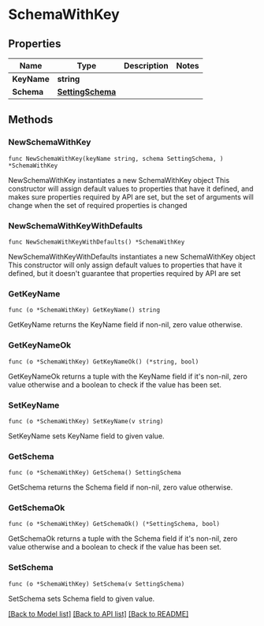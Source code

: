 # SchemaWithKey

## Properties

Name | Type | Description | Notes
------------ | ------------- | ------------- | -------------
**KeyName** | **string** |  | 
**Schema** | [**SettingSchema**](SettingSchema.md) |  | 

## Methods

### NewSchemaWithKey

`func NewSchemaWithKey(keyName string, schema SettingSchema, ) *SchemaWithKey`

NewSchemaWithKey instantiates a new SchemaWithKey object
This constructor will assign default values to properties that have it defined,
and makes sure properties required by API are set, but the set of arguments
will change when the set of required properties is changed

### NewSchemaWithKeyWithDefaults

`func NewSchemaWithKeyWithDefaults() *SchemaWithKey`

NewSchemaWithKeyWithDefaults instantiates a new SchemaWithKey object
This constructor will only assign default values to properties that have it defined,
but it doesn't guarantee that properties required by API are set

### GetKeyName

`func (o *SchemaWithKey) GetKeyName() string`

GetKeyName returns the KeyName field if non-nil, zero value otherwise.

### GetKeyNameOk

`func (o *SchemaWithKey) GetKeyNameOk() (*string, bool)`

GetKeyNameOk returns a tuple with the KeyName field if it's non-nil, zero value otherwise
and a boolean to check if the value has been set.

### SetKeyName

`func (o *SchemaWithKey) SetKeyName(v string)`

SetKeyName sets KeyName field to given value.


### GetSchema

`func (o *SchemaWithKey) GetSchema() SettingSchema`

GetSchema returns the Schema field if non-nil, zero value otherwise.

### GetSchemaOk

`func (o *SchemaWithKey) GetSchemaOk() (*SettingSchema, bool)`

GetSchemaOk returns a tuple with the Schema field if it's non-nil, zero value otherwise
and a boolean to check if the value has been set.

### SetSchema

`func (o *SchemaWithKey) SetSchema(v SettingSchema)`

SetSchema sets Schema field to given value.



[[Back to Model list]](../README.md#documentation-for-models) [[Back to API list]](../README.md#documentation-for-api-endpoints) [[Back to README]](../README.md)


